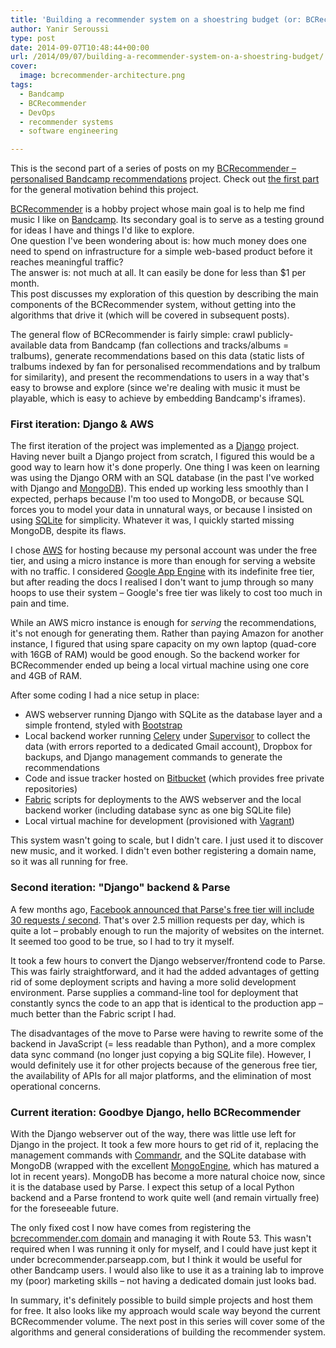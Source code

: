 ```yaml
---
title: 'Building a recommender system on a shoestring budget (or: BCRecommender part 2 – general system layout)'
author: Yanir Seroussi
type: post
date: 2014-09-07T10:48:44+00:00
url: /2014/09/07/building-a-recommender-system-on-a-shoestring-budget/
cover:
  image: bcrecommender-architecture.png
tags:
  - Bandcamp
  - BCRecommender
  - DevOps
  - recommender systems
  - software engineering

---
```

<p class="intro-note">This is the second part of a series of posts on my <a href="http://www.bcrecommender.com" target="_blank" rel="noopener">BCRecommender – personalised Bandcamp recommendations</a> project. Check out <a href="https://yanirseroussi.com/2014/08/30/building-a-bandcamp-recommender-system-part-1-motivation/">the first part</a> for the general motivation behind this project.</p>

<a href="http://www.bcrecommender.com" target="_blank" rel="noopener">BCRecommender</a> is a hobby project whose main goal is to help me find music I like on <a href="https://bandcamp.com" target="_blank" rel="noopener">Bandcamp</a>. Its secondary goal is to serve as a testing ground for ideas I have and things I'd like to explore.  
One question I've been wondering about is: how much money does one need to spend on infrastructure for a simple web-based product before it reaches meaningful traffic?  
The answer is: not much at all. It can easily be done for less than $1 per month.  
This post discusses my exploration of this question by describing the main components of the BCRecommender system, without getting into the algorithms that drive it (which will be covered in subsequent posts).

The general flow of BCRecommender is fairly simple: crawl publicly-available data from Bandcamp (fan collections and tracks/albums = tralbums), generate recommendations based on this data (static lists of tralbums indexed by fan for personalised recommendations and by tralbum for similarity), and present the recommendations to users in a way that's easy to browse and explore (since we're dealing with music it must be playable, which is easy to achieve by embedding Bandcamp's iframes).

### First iteration: Django & AWS

The first iteration of the project was implemented as a <a href="https://www.djangoproject.com/" target="_blank" rel="noopener">Django</a> project. Having never built a Django project from scratch, I figured this would be a good way to learn how it's done properly. One thing I was keen on learning was using the Django ORM with an SQL database (in the past I've worked with Django and <a href="https://www.mongodb.org/" target="_blank" rel="noopener">MongoDB</a>). This ended up working less smoothly than I expected, perhaps because I'm too used to MongoDB, or because SQL forces you to model your data in unnatural ways, or because I insisted on using <a href="https://sqlite.org/" target="_blank" rel="noopener">SQLite</a> for simplicity. Whatever it was, I quickly started missing MongoDB, despite its flaws.

I chose <a href="https://aws.amazon.com/" target="_blank" rel="noopener">AWS</a> for hosting because my personal account was under the free tier, and using a micro instance is more than enough for serving a website with no traffic. I considered <a href="https://developers.google.com/appengine/" target="_blank" rel="noopener">Google App Engine</a> with its indefinite free tier, but after reading the docs I realised I don't want to jump through so many hoops to use their system – Google's free tier was likely to cost too much in pain and time.

While an AWS micro instance is enough for _serving_ the recommendations, it's not enough for generating them. Rather than paying Amazon for another instance, I figured that using spare capacity on my own laptop (quad-core with 16GB of RAM) would be good enough. So the backend worker for BCRecommender ended up being a local virtual machine using one core and 4GB of RAM.

After some coding I had a nice setup in place:

  * AWS webserver running Django with SQLite as the database layer and a simple frontend, styled with <a href="http://getbootstrap.com/" target="_blank" rel="noopener">Bootstrap</a>
  * Local backend worker running <a href="http://www.celeryproject.org/" target="_blank" rel="noopener">Celery</a> under <a href="http://supervisord.org/" target="_blank" rel="noopener">Supervisor</a> to collect the data (with errors reported to a dedicated Gmail account), Dropbox for backups, and Django management commands to generate the recommendations
  * Code and issue tracker hosted on <a href="https://bitbucket.org/" target="_blank" rel="noopener">Bitbucket</a> (which provides free private repositories)
  * <a href="http://www.fabfile.org/" target="_blank" rel="noopener">Fabric</a> scripts for deployments to the AWS webserver and the local backend worker (including database sync as one big SQLite file)
  * Local virtual machine for development (provisioned with <a href="http://www.vagrantup.com/" target="_blank" rel="noopener">Vagrant</a>)

This system wasn't going to scale, but I didn't care. I just used it to discover new music, and it worked. I didn't even bother registering a domain name, so it was all running for free.

### Second iteration: "Django" backend & Parse

A few months ago, <a href="http://blog.parse.com/2014/04/30/parse-pricing-now-cheaper-and-simpler/" target="_blank" rel="noopener">Facebook announced that Parse's free tier will include 30 requests / second</a>. That's over 2.5 million requests per day, which is quite a lot – probably enough to run the majority of websites on the internet. <!--In addition, Parse is meant to be a backend service for mobile apps. Being able to use it for website hosting as well appears to be a pleasant side effect.--> It seemed too good to be true, so I had to try it myself.

It took a few hours to convert the Django webserver/frontend code to Parse. This was fairly straightforward, and it had the added advantages of getting rid of some deployment scripts and having a more solid development environment. Parse supplies a command-line tool for deployment that constantly syncs the code to an app that is identical to the production app – much better than the Fabric script I had.

The disadvantages of the move to Parse were having to rewrite some of the backend in JavaScript (= less readable than Python), and a more complex data sync command (no longer just copying a big SQLite file). However, I would definitely use it for other projects because of the generous free tier, the availability of APIs for all major platforms, and the elimination of most operational concerns.

### Current iteration: Goodbye Django, hello BCRecommender

With the Django webserver out of the way, there was little use left for Django in the project. It took a few more hours to get rid of it, replacing the management commands with <a href="https://github.com/tellapart/commandr" target="_blank" rel="noopener">Commandr</a>, and the SQLite database with MongoDB (wrapped with the excellent <a href="http://mongoengine.org/" target="_blank" rel="noopener">MongoEngine</a>, which has matured a lot in recent years). MongoDB has become a more natural choice now, since it is the database used by Parse. I expect this setup of a local Python backend and a Parse frontend to work quite well (and remain virtually free) for the foreseeable future.

The only fixed cost I now have comes from registering the <a href="http://www.bcrecommender.com" target="_blank" rel="noopener">bcrecommender.com domain</a> and managing it with Route 53. This wasn't required when I was running it only for myself, and I could have just kept it under bcrecommender.parseapp.com, but I think it would be useful for other Bandcamp users. I would also like to use it as a training lab to improve my (poor) marketing skills – not having a dedicated domain just looks bad.

In summary, it's definitely possible to build simple projects and host them for free. It also looks like my approach would scale way beyond the current BCRecommender volume. The next post in this series will cover some of the algorithms and general considerations of building the recommender system.
